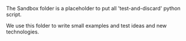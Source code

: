 The Sandbox folder is a placeholder to put all 'test-and-discard' python script.

We use this folder to write small examples and test ideas and new technologies.
